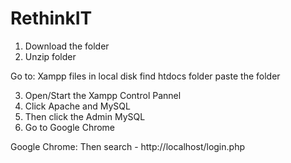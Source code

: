 # RethinkIT


1. Download the folder 
2. Unzip folder

Go to:
Xampp files in local disk
find htdocs folder
paste the folder


3. Open/Start the Xampp Control Pannel
4. Click Apache and MySQL
5. Then click the Admin MySQL 
6. Go to Google Chrome

Google Chrome:
Then search - http://localhost/login.php


